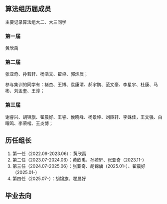 ## 算法组历届成员

主要记录算法组大二、大三同学

### 第一届

黄欣禹

### 第二届

张亚奇、孙若轩、杨浩文、翟卓、郭炜辰；

参与集训的同学有：褚杰、王博、袁康清、郝宇鹏、范文豪、李星宇、杜康、马彬、刘孟奎、王淳；

### 第三届

谢睿兴、胡锦旗、翟晨好、王睿、侯晓峰、杨景坤、刘臣轩、李姝佳，王文强、白曜鸣、李荣楷、王炎博；

## 历任组长

1. 第一任（2022.09-2023.06）：黄欣禹
2. 第二任（2023.07-2024.06）：黄欣禹、孙若轩、张亚奇（2023.11-）
3. 第三任（2024.07-2025.06）：张亚奇、胡锦旗（2025.01-）、翟晨好（2025.01-）
4. 第四任（2025.07-）：胡锦旗、翟晨好

## 毕业去向



